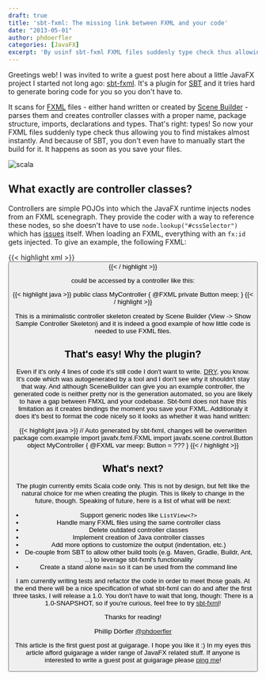 ```yaml
---
draft: true
title: 'sbt-fxml: The missing link between FXML and your code'
date: "2013-05-01"
author: phdoerfler
categories: [JavaFX]
excerpt: 'By usinf sbt-fxml FXML files suddenly type check thus allowing you to find mistakes almost instantly.'
---
```

Greetings web! I was invited to write a guest post here about a little JavaFX project I started not long ago: [sbt-fxml](https://bitbucket.org/phdoerfler/sbt-fxml). It's a plugin for [SBT](http://scala-sbt.org) and it tries hard to generate boring code for you so you don't have to.

It scans for [FXML](http://docs.oracle.com/javafx/2/fxml_get_started/jfxpub-fxml_get_started.htm) files - either hand written or created by [Scene Builder](http://www.oracle.com/technetwork/java/javafx/tools/index.html) - parses them and creates controller classes with a proper name, package structure, imports, declarations and types. That's right: types! So now your FXML files suddenly type check thus allowing you to find mistakes almost instantly. And because of SBT, you don't even have to manually start the build for it. It happens as soon as you save your files.

![scala](/posts/guigarage-legacy/scala.png)

## What exactly are controller classes?

Controllers are simple POJOs into which the JavaFX runtime injects nodes from an FXML scenegraph. They provide the coder with a way to reference these nodes, so she doesn't have to use `node.lookup("#cssSelector")` which has [issues](http://mail.openjdk.java.net/pipermail/openjfx-dev/2013-March/006638.html) itself. When loading an FXML, everything with an `fx:id` gets injected. To give an example, the following FXML:

{{< highlight xml >}}
<Button fx:id="meep" />
{{< / highlight >}}

could be accessed by a controller like this:

{{< highlight java >}}
public class MyController {
    @FXML
    private Button meep;
}
{{< / highlight >}}

This is a minimalistic controller skeleton created by Scene Builder (View -> Show Sample Controller Skeleton) and it is indeed a good example of how little code is needed to use FXML files.

## That's easy! Why the plugin?

Even if it's only 4 lines of code it's still code I don't want to write. [DRY](http://de.wikipedia.org/wiki/Don’t_repeat_yourself), you know. It's code which was autogenerated by a tool and I don't see why it shouldn't stay that way. And although SceneBuilder can give you an example controller, the generated code is neither pretty nor is the generation automated, so you are likely to have a gap between FMXL and your codebase. Sbt-fxml does not have this limitation as it creates bindings the moment you save your FXML. Additionaly it does it's best to format the code nicely so it looks as whether it was hand written:

{{< highlight java >}}
// Auto generated by sbt-fxml, changes will be overwritten
package com.example
import javafx.fxml.FXML
import javafx.scene.control.Button
object MyController {
  @FXML
  var meep: Button = ???
}
{{< / highlight >}}

## What's next?

The plugin currently emits Scala code only. This is not by design, but felt like the natural choice for me when creating the plugin. This is likely to change in the future, though. Speaking of future, here is a list of what will be next:

* Support generic nodes like `ListView<?>`
* Handle many FXML files using the same controller class
* Delete outdated controller classes
* Implement creation of Java controller classes
* Add more options to customize the output (indentation, etc.)
* De-couple from SBT to allow other build tools (e.g. Maven, Gradle, Buildr, Ant, ...) to leverage sbt-fxml's functionality
* Create a stand alone `main` so it can be used from the command line

I am currently writing tests and refactor the code in order to meet those goals. At the end there will be a nice specification of what sbt-fxml can do and after the first three tasks, I will release a 1.0. You don't have to wait that long, though: There is a 1.0-SNAPSHOT, so if you're curious, feel free to try [sbt-fxml](https://bitbucket.org/phdoerfler/sbt-fxml/overview)!

Thanks for reading!

Phillip Dörfler [@phdoerfler](https://twitter.com/phdoerfler)

This article is the first guest post at guigarage. I hope you like it :)
In my eyes this article afford guigarage a wider range of JavaFX related stuff.
If anyone is interested to write a guest post at guigarage please [ping me](https://twitter.com/hendrikEbbers)!
